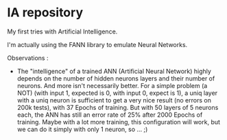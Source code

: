 # IA repository

My first tries with Artificial Intelligence.

I'm actually using the FANN library to emulate Neural Networks.

Observations :

- The "intelligence" of a trained ANN (Artificial Neural Network) highly depends on the number of hidden neurons layers and their number of neurons. And more isn't necessarily better.
For a simple problem (a NOT) (with input 1, expected is 0, with input 0, expect is 1), a uniq layer with a uniq neuron is sufficient to get a very nice result (no errors on 200k tests), with 37 Epochs of training.
But with 50 layers of 5 neurons each, the ANN has still an error rate of 25% after 2000 Epochs of training.
Maybe with a lot more training, this configuration will work, but we can do it simply with only 1 neuron, so ... ;)